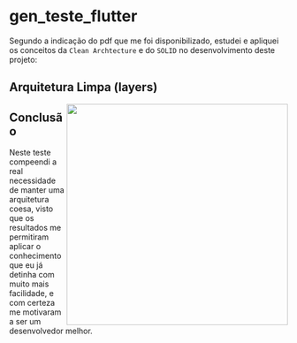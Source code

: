# gen_teste_flutter

Segundo a indicação do pdf que me foi disponibilizado, estudei e apliquei os conceitos da ```Clean Archtecture``` e do ```SOLID``` no desenvolvimento deste projeto:

## Arquitetura Limpa (layers)


<img align="right" style="width: 400px;" src="https://user-images.githubusercontent.com/61476935/179646952-ac018b2e-97d3-417c-b36b-505bb55f49e4.png">

## Conclusão

Neste teste compeendi a real necessidade de manter uma arquitetura coesa, visto que os resultados me permitiram aplicar o conhecimento que eu já detinha com muito mais facilidade, e com certeza me motivaram a ser um desenvolvedor melhor.